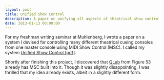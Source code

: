 ```yaml
---
layout: post
title: Unified Show Control
description: A paper on unifying all aspects of theatrical show control.
date: 2013-01-13 00:00:00
---
```


For my freshman writing seminar at Muhlenberg, I wrote a paper on a system I devised for controlling many different theatrical cueing consoles from one master console using MIDI Show Control (MSC).  I called my system [Unified Show Control [pdf]](/assets/pdf/Unified_Show_Control.pdf).

Shortly after finishing this project, I discovered that [QLab][] from Figure 53 already has MSC built into it. Though it was slightly disappointing, I was thrilled that my idea already exists, albeit in a slightly different form.

[QLab]: http://figure53.com/qlab/
